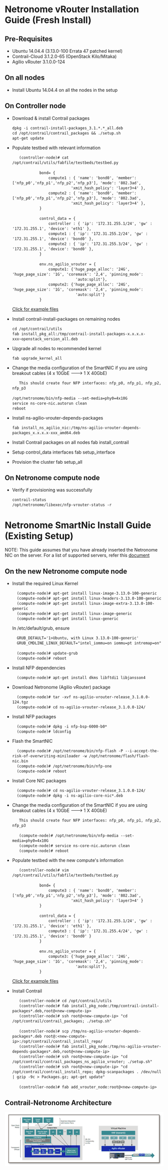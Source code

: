 # Netronome vRouter Installation Guide (Fresh Install)

## Pre-Requisites

* Ubuntu 14.04.4 (3.13.0-100 Errata 47 patched kernel)
* Contrail-Cloud 3.1.2.0-65 (OpenStack Kilo/Mitaka)
* Agilio vRouter 3.1.0.0-124

## On all nodes
* Install Ubuntu 14.04.4 on all the nodes in the setup
         
## On Controller node

* Download & install Contrail packages

      dpkg -i contrail-install-packages_3.1.*.*_all.deb
      cd /opt/contrail/contrail_packages && ./setup.sh
      apt-get update

* Populate testbed with relevant information

         (controller-node)# cat /opt/contrail/utils/fabfile/testbeds/testbed.py
         
                  bond= {
                      compute1 : { 'name': 'bond0', 'member': ['nfp_p0','nfp_p1','nfp_p2','nfp_p3'], 'mode': '802.3ad',    
                                'xmit_hash_policy': 'layer3+4' },
                      compute2 : { 'name': 'bond0', 'member': ['nfp_p0','nfp_p1','nfp_p2','nfp_p3'], 'mode': '802.3ad',    
                                'xmit_hash_policy': 'layer3+4' },
                  }
                  
                  control_data = {
                      controller : { 'ip': '172.31.255.1/24', 'gw' : '172.31.255.1', 'device': 'eth1' },
                      compute1 : { 'ip': '172.31.255.2/24', 'gw' : '172.31.255.1', 'device': 'bond0' },
                      compute2 : { 'ip': '172.31.255.3/24', 'gw' : '172.31.255.1', 'device': 'bond0' },
                  }
         
                  env.ns_agilio_vrouter = {
                      compute1: {'huge_page_alloc': '24G', 'huge_page_size': '1G', 'coremask': '2,4', 'pinning_mode': 
                                  'auto:split'},
                      compute2: {'huge_page_alloc': '24G', 'huge_page_size': '1G', 'coremask': '2,4', 'pinning_mode': 
                                  'auto:split'}
                  }

  [Click for example files](https://github.com/savithruml/netronome-agilio-vrouter/blob/3.1.2/testbed)


* Install contrail-install-packages on remaining nodes

      cd /opt/contrail/utils
      fab install_pkg_all:/tmp/contrail-install-packages-x.x.x.x-xxx~openstack_version_all.deb
         
* Upgrade all nodes to recommended kernel

      fab upgrade_kernel_all


* Change the media configuration of the SmartNIC if you are using breakout cables (4 x 10GbE ---> 1 X 40GbE)
         
         This should create four NFP interfaces: nfp_p0, nfp_p1, nfp_p2, nfp_p3

      /opt/netronome/bin/nfp-media --set-media=phy0=4x10G
      service ns-core-nic.autorun clean
      reboot

* Install ns-agilio-vrouter-depends-packages

      fab install_ns_agilio_nic:/tmp/ns-agilio-vrouter-depends-packages_x.x.x.x-xxx_amd64.deb

* Install Contrail packages on all nodes
      fab install_contrail

* Setup control_data interfaces
      fab setup_interface

* Provision the cluster
      fab setup_all

## On Netronome compute node

* Verify if provisioning was successfully

      contrail-status
      /opt/netronome/libexec/nfp-vrouter-status -r




# Netronome SmartNic Install Guide (Existing Setup)

NOTE: This guide assumes that you have already inserted the Netronome NIC on the server. For a list of supported servers, refer this [document](https://github.com/savithruml/netronome-agilio-vrouter/blob/3.1.2/list-of-supported-servers.pdf)

## On the new Netronome compute node

* Install the required Linux Kernel

        (compute-node)# apt-get install linux-image-3.13.0-100-generic 
        (compute-node)# apt-get install linux-headers-3.13.0-100-generic 
        (compute-node)# apt-get install linux-image-extra-3.13.0-100-generic 
        (compute-node)# apt-get install linux-image-generic 
        (compute-node)# apt-get install linux-generic

  In /etc/default/grub, ensure
  
        GRUB_DEFAULT='1>Ubuntu, with Linux 3.13.0-100-generic'
        GRUB_CMDLINE_LINUX_DEFAULT="intel_iommu=on iommu=pt intremap=on"

        (compute-node)# update-grub
        (compute-node)# reboot
        
* Install NFP dependencies

        (compute-node)# apt-get install dkms libftdi1 libjansson4

* Download Netronome (Agilio vRouter) package

        (compute-node)# tar -xvf ns-agilio-vrouter-release_3.1.0.0-124.tgz 
        (compute-node)# cd ns-agilio-vrouter-release_3.1.0.0-124/

* Install NFP packages
        
        (compute-node)# dpkg -i nfp-bsp-6000-b0*
        (compute-node)# ldconfig
        
* Flash the SmartNIC

        (compute-node)# /opt/netronome/bin/nfp-flash -P --i-accept-the-risk-of-overwriting-miniloader -w /opt/netronome/flash/flash-nic.bin 
        (compute-node)# /opt/netronome/bin/nfp-one
        (compute-node)# reboot
        
* Install Core NIC packages

        (compute-node)# cd ns-agilio-vrouter-release_3.1.0.0-124/
        (compute-node)# dpkg -i ns-agilio-core-nic*.deb
       
* Change the media configuration of the SmartNIC if you are using breakout cables (4 x 10GbE ---> 1 X 40GbE)
         
         This should create four NFP interfaces: nfp_p0, nfp_p1, nfp_p2, nfp_p3

         (compute-node)# /opt/netronome/bin/nfp-media --set-media=phy0=4x10G
         (compute-node)# service ns-core-nic.autorun clean
         (compute-node)# reboot

* Populate testbed with the new compute's information

         (controller-node)# vim /opt/contrail/utils/fabfile/testbeds/testbed.py
         
                  bond= {
                      compute3 : { 'name': 'bond0', 'member': ['nfp_p0','nfp_p1','nfp_p2','nfp_p3'], 'mode': '802.3ad',    
                                'xmit_hash_policy': 'layer3+4' }
                  }
                  
                  control_data = {
                      controller : { 'ip': '172.31.255.1/24', 'gw' : '172.31.255.1', 'device': 'eth1' },
                      compute3 : { 'ip': '172.31.255.4/24', 'gw' : '172.31.255.1', 'device': 'bond0' }
                  }
         
                  env.ns_agilio_vrouter = {
                      compute3: {'huge_page_alloc': '24G', 'huge_page_size': '1G', 'coremask': '2,4', 'pinning_mode': 
                                  'auto:split'},
                  }

   [Click for example files](https://github.com/savithruml/netronome-agilio-vrouter/blob/3.1.2/testbed)
  
 * Install Contrail
 
          (controller-node)# cd /opt/contrail/utils
          (controller-node)# fab install_pkg_node:/tmp/contrail-install-packages*.deb,root@<new-compute-ip>
          (controller-node)# ssh root@<new-compute-ip> "cd /opt/contrail/contrail_packages; ./setup.sh"
          
          (controller-node)# scp /tmp/ns-agilio-vrouter-depends-packages*.deb root@:<new-compute-ip>:/opt/contrail/contrail_install_repo/
          (controller-node)# fab install_pkg_node:/tmp/ns-agilio-vrouter-depends-packages*.deb,root@<new-compute-ip>
          (controller-node)# ssh root@<new-compute-ip> "cd /opt/contrail/contrail_packages_ns_agilio_vrouter; ./setup.sh"
          (controller-node)# ssh root@<new-compute-ip> "cd /opt/contrail/contrail_install_repo; dpkg-scanpackages . /dev/null | gzip -9c > Packages.gz; apt-get update"
          
          (controller-node)# fab add_vrouter_node:root@<new-compute-ip>


## Contrail-Netronome Architecture
  ![architecture](images/contrail_agilio_architecture.png)

